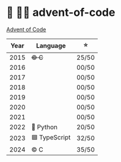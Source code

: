 # 🎄 👨‍💻 advent-of-code

[Advent of Code](https://adventofcode.com)

| Year | Language      |  ⭐️  |
| :--: | ------------- | :---: |
| 2015 | ~~© C~~      | 25/50 |
| 2016 |               | 00/50 |
| 2017 |               | 00/50 |
| 2018 |               | 00/50 |
| 2019 |               | 00/50 |
| 2020 |               | 00/50 |
| 2021 |               | 00/50 |
| 2022 | 🐍 Python     | 20/50 |
| 2023 | 🟦 TypeScript | 32/50 |
| 2024 | © C          | 35/50 |
